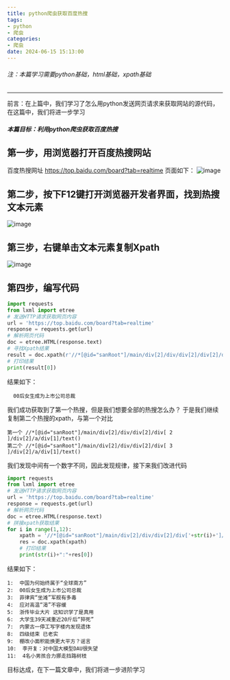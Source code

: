 ```yaml
---
title: python爬虫获取百度热搜
tags: 
- python
- 爬虫
categories:
- 爬虫
date: 2024-06-15 15:13:00
---
```


<meta name="referrer" content="never">

###### 注：本篇学习需要python基础，html基础，xpath基础
---
前言：在上篇中，我们学习了怎么用python发送网页请求来获取网站的源代码，在这篇中，我们将进一步学习
##### 本篇目标：利用python爬虫获取百度热搜

<!-- more -->

## 第一步，用浏览器打开百度热搜网站
百度热搜网址 https://top.baidu.com/board?tab=realtime
页面如下：
![image](https://img2024.cnblogs.com/blog/3318028/202406/3318028-20240615144119375-1726491928.png)
## 第二步，按下F12键打开浏览器开发者界面，找到热搜文本元素
![image](https://img2024.cnblogs.com/blog/3318028/202406/3318028-20240615144812937-572086183.png)
## 第三步，右键单击文本元素复制Xpath
![image](https://img2024.cnblogs.com/blog/3318028/202406/3318028-20240615144943974-1230257057.png)
## 第四步，编写代码
```python
import requests
from lxml import etree
# 发送HTTP请求获取网页内容
url = 'https://top.baidu.com/board?tab=realtime'
response = requests.get(url)
# 解析网页代码
doc = etree.HTML(response.text)
# 寻找Xpath结果
result = doc.xpath(r'//*[@id="sanRoot"]/main/div[2]/div/div[2]/div[2]/div[2]/a/div[1]/text()') #这里粘贴复制下来的xpath
# 打印结果
print(result[0])

```
结果如下：
```
  00后女生成为上市公司总裁 
```
我们成功获取到了第一个热搜，但是我们想要全部的热搜怎么办？
于是我们继续复制第二个热搜的xpath，与第一个对比
```
第一个 //*[@id="sanRoot"]/main/div[2]/div/div[2]/div[ 2 ]/div[2]/a/div[1]/text()
第二个 //*[@id="sanRoot"]/main/div[2]/div/div[2]/div[ 3 ]/div[2]/a/div[1]/text()
```
我们发现中间有一个数字不同，因此发现规律，接下来我们改进代码
```python
import requests
from lxml import etree
# 发送HTTP请求获取网页内容
url = 'https://top.baidu.com/board?tab=realtime'
response = requests.get(url)
# 解析网页代码
doc = etree.HTML(response.text)
# 拼接xpath获取结果
for i in range(1,12):
    xpath = '//*[@id="sanRoot"]/main/div[2]/div/div[2]/div['+str(i)+']/div[2]/a/div[1]/text()'
    res = doc.xpath(xpath)
    # 打印结果
    print(str(i)+":"+res[0])

```
结果如下：
```
1:  中国为何始终属于“全球南方” 
2:  00后女生成为上市公司总裁 
3:  菲律宾“坐滩”军舰有多毒 
4:  应对高温“渴”不容缓 
5:  浙传毕业大片 这知识学了是真用 
6:  大学生39天减重近20斤后“猝死” 
7:  内蒙古一停工写字楼内发现遗体 
8:  四级结束 已老实 
9:  棚改小面积能换更大平方？谣言 
10:  李开复：对中国大模型DAU很失望 
11:  4名小男孩合力挪走挡路树枝 
```
目标达成，在下一篇文章中，我们将进一步进阶学习